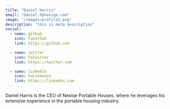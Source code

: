 ```yaml
---
title: "Daniel Harris"
email: "daniel.h@nexiqe.com"
image: "/images/profile1.png"
description: "this is meta description"
social:
  - name: github
    icon: FaGithub
    link: https://github.com

  - name: twitter
    icon: FaTwitter
    link: https://twitter.com

  - name: linkedin
    icon: FaLinkedin
    link: https://linkedin.com
---
```


Daniel Harris is the CEO of Nexiqe Portable Houses, where he leverages his extensive experience in the portable housing industry.




